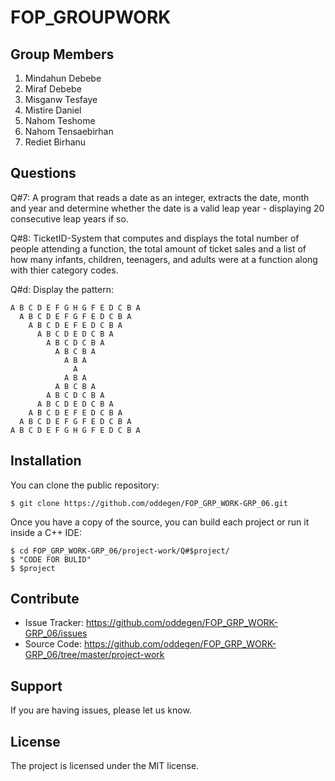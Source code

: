 # FOP_GROUPWORK

Group Members
-------------
1. Mindahun Debebe
2. Miraf Debebe
3. Misganw Tesfaye
4. Mistire Daniel
5. Nahom Teshome
6. Nahom Tensaebirhan
7. Rediet Birhanu

Questions
------------

Q\#7: A program that reads a date as an integer, extracts the date, month and year and determine whether the date is a valid leap year - displaying 20 consecutive leap years if so.  

Q\#8: TicketID-System that computes and displays the total number of people attending a function, the total amount of ticket sales and a list of how many infants, children, teenagers, and adults were at a function along with thier category codes.  

Q\#d: Display the pattern:
```
A B C D E F G H G F E D C B A
  A B C D E F G F E D C B A
    A B C D E F E D C B A
      A B C D E D C B A
        A B C D C B A
          A B C B A
            A B A
              A
            A B A
          A B C B A
        A B C D C B A
      A B C D E D C B A
    A B C D E F E D C B A
  A B C D E F G F E D C B A
A B C D E F G H G F E D C B A
```
Installation
------------

You can clone the public repository:

```console
$ git clone https://github.com/oddegen/FOP_GRP_WORK-GRP_06.git
```
Once you have a copy of the source, you can build each project or run it inside a C++ IDE:

```console
$ cd FOP_GRP_WORK-GRP_06/project-work/Q#$project/
$ "CODE FOR BULID"
$ $project
```

Contribute
----------

- Issue Tracker: https://github.com/oddegen/FOP_GRP_WORK-GRP_06/issues
- Source Code: https://github.com/oddegen/FOP_GRP_WORK-GRP_06/tree/master/project-work

Support
-------

If you are having issues, please let us know.

License
-------

The project is licensed under the MIT license.
